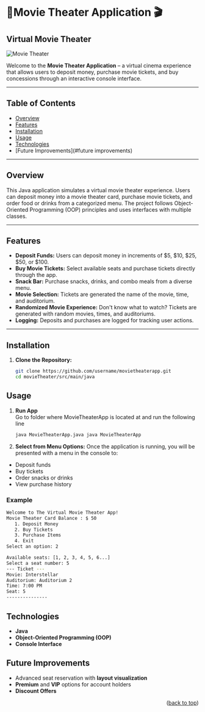 
# 🍿Movie Theater Application 🎬  <a id="top"></a>

## Virtual Movie Theater

![Movie Theater](https://images.unsplash.com/photo-1517604931442-7e0c8ed2963c?q=80&w=2940&auto=format&fit=crop&ixlib=rb-4.0.3&ixid=M3wxMjA3fDB8MHxwaG90by1wYWdlfHx8fGVufDB8fHx8fA%3D%3D)

Welcome to the **Movie Theater Application** – a virtual cinema experience that allows users to deposit money, purchase movie tickets, and buy concessions through an interactive console interface.

---

## Table of Contents
- [Overview](#overview)
- [Features](#features)
- [Installation](#installation)
- [Usage](#usage)
- [Technologies](#technologies)
- [Future Improvements](#future improvements)

---

## Overview <a id="overview"></a>
This Java application simulates a virtual movie theater experience.  Users can deposit money into a movie theater card, purchase movie tickets, and order food or drinks from a categorized menu.  The project follows Object-Oriented Programming (OOP) principles and uses interfaces with multiple classes.

---

## Features <a id="features"></a>
- **Deposit Funds:** Users can deposit money in increments of $5, $10, $25, $50, or $100.
- **Buy Movie Tickets:** Select available seats and purchase tickets directly through the app.
- **Snack Bar:** Purchase snacks, drinks, and combo meals from a diverse menu.
- **Movie Selection:** Tickets are generated the name of the movie, time, and auditorium.
- **Randomized Movie Experience:** Don't know what to watch? Tickets are generated with random movies, times, and auditoriums.
- **Logging:** Deposits and purchases are logged for tracking user actions.

---

## Installation <a id="installation"></a>
1. **Clone the Repository:**
   ```bash
   git clone https://github.com/username/movietheaterapp.git
   cd movieTheater/src/main/java

## Usage <a id="usage"></a>
1. **Run App**  
   Go to folder where MovieTheaterApp is located at and run the following line
   ```bash
   java MovieTheaterApp.java java MovieTheaterApp
3. **Select from Menu Options:**
   Once the application is running, you will be presented with a menu in the console to:

-   Deposit funds
-   Buy tickets
-   Order snacks or drinks
-   View purchase history

### Example
 ```bash
 Welcome to The Virtual Movie Theater App!  
Movie Theater Card Balance : $ 50
	1. Deposit Money  
	2. Buy Tickets  
	3. Purchase Items  
	4. Exit  
Select an option: 2  

Available seats: [1, 2, 3, 4, 5, 6...]  
Select a seat number: 5  
--- Ticket ---  
Movie: Interstellar  
Auditorium: Auditorium 2  
Time: 7:00 PM  
Seat: 5  
---------------  


```

## Technologies <a id="technologies"></a>
- **Java**
-  **Object-Oriented Programming (OOP)**
-  **Console Interface**

## Future Improvements <a id="future improvements"></a>
-   Advanced seat reservation with **layout visualization**
-   **Premium** and **VIP** options for account holders
-   **Discount Offers**

<p align="right">(<a href="#top">back to top</a>)</p>